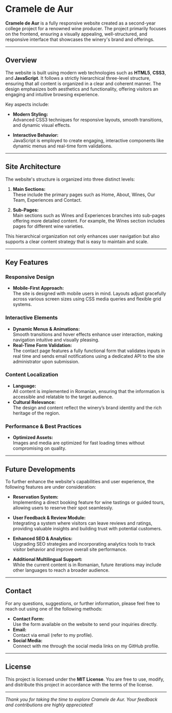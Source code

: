 # Cramele de Aur

**Cramele de Aur** is a fully responsive website created as a second-year college project for a renowned wine producer. The project primarily focuses on the frontend, ensuring a visually appealing, well-structured, and responsive interface that showcases the winery's brand and offerings.

---

## Overview

The website is built using modern web technologies such as **HTML5**, **CSS3**, and **JavaScript**. It follows a strictly hierarchical three-level structure, ensuring that all content is organized in a clear and coherent manner. The design emphasizes both aesthetics and functionality, offering visitors an engaging and intuitive browsing experience.

Key aspects include:

- **Modern Styling:**  
  Advanced CSS3 techniques for responsive layouts, smooth transitions, and dynamic visual effects.
  
- **Interactive Behavior:**  
  JavaScript is employed to create engaging, interactive components like dynamic menus and real-time form validations.

---

## Site Architecture

The website's structure is organized into three distinct levels:

1. **Main Sections:**  
   These include the primary pages such as Home, About, Wines, Our Team, Experiences and Contact.
   
2. **Sub-Pages:**  
    Main sections such as Wines and Experiences branches into sub-pages offering more detailed content. For example, the Wines section includes pages for different wine varieties.


This hierarchical organization not only enhances user navigation but also supports a clear content strategy that is easy to maintain and scale.

---

## Key Features

### Responsive Design
- **Mobile-First Approach:**  
  The site is designed with mobile users in mind. Layouts adjust gracefully across various screen sizes using CSS media queries and flexible grid systems.

### Interactive Elements
- **Dynamic Menus & Animations:**  
  Smooth transitions and hover effects enhance user interaction, making navigation intuitive and visually pleasing.
- **Real-Time Form Validation:**  
  The contact page features a fully functional form that validates inputs in real time and sends email notifications using a dedicated API to the site administrator upon submission.

### Content Localization
- **Language:**  
  All content is implemented in Romanian, ensuring that the information is accessible and relatable to the target audience.
- **Cultural Relevance:**  
  The design and content reflect the winery’s brand identity and the rich heritage of the region.

### Performance & Best Practices
- **Optimized Assets:**  
  Images and media are optimized for fast loading times without compromising on quality.

---

## Future Developments

To further enhance the website's capabilities and user experience, the following features are under consideration:

- **Reservation System:**  
  Implementing a direct booking feature for wine tastings or guided tours, allowing users to reserve their spot seamlessly.
  
- **User Feedback & Review Module:**  
  Integrating a system where visitors can leave reviews and ratings, providing valuable insights and building trust with potential customers.
  
- **Enhanced SEO & Analytics:**  
  Upgrading SEO strategies and incorporating analytics tools to track visitor behavior and improve overall site performance.
  
- **Additional Multilingual Support:**  
  While the current content is in Romanian, future iterations may include other languages to reach a broader audience.

---

## Contact

For any questions, suggestions, or further information, please feel free to reach out using one of the following methods:

- **Contact Form:**  
  Use the form available on the website to send your inquiries directly.
- **Email:**  
  Contact via email (refer to my profile).
- **Social Media:**  
  Connect with me through the social media links on my GitHub profile.

---

## License

This project is licensed under the **MIT License**. You are free to use, modify, and distribute this project in accordance with the terms of the license.

---

*Thank you for taking the time to explore Cramele de Aur. Your feedback and contributions are highly appreciated!*
